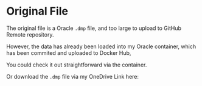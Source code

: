 # Original File

The original file is a Oracle `.dmp` file, and too large to upload to GitHub Remote repository.

However, the data has already been loaded into my Oracle container, which has been commited and uploaded to Docker Hub,

You could check it out straightforward via the container.

Or download the `.dmp` file via my OneDrive Link here: 